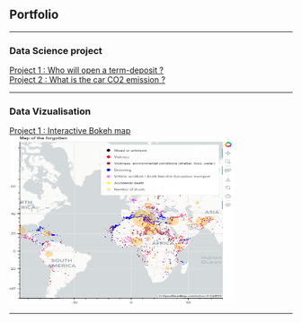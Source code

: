 ## Portfolio

---
### Data Science project
[Project 1 : Who will open a term-deposit ?](/Who_will_open_a_term_deposit)
<br>
[Project 2 : What is the car CO2 emission ?](/What_is_the_car_CO2_emission)

---
### Data Vizualisation
[Project 1 : Interactive Bokeh map](/Migrants_causes_of_death)
<img src="images/bokeh_map.PNG?raw=false" width="400" height="300"/>

---




